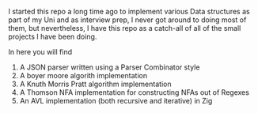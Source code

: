 I started this repo a long time ago to implement various Data structures as part of my Uni
and as interview prep, I never got around to doing most of them, but nevertheless, I have 
this repo as a catch-all of all of the small projects I have been doing.

In here you will find 
1. A JSON parser written using a Parser Combinator style
2. A boyer moore algorith implementation
3. A Knuth Morris Pratt algorithm implementation
4. A Thomson NFA implementation for constructing NFAs out of Regexes
5. An AVL implementation (both recursive and iterative) in Zig
